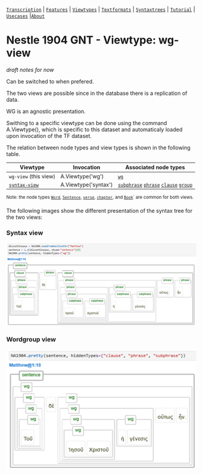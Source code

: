 
<a name="start"></a>
[`Transcription`](transcription.md#start) | [`Features`](features/README.md#start) | [`Viewtypes`](viewtypes.md#start) | [`Textformats`](textformats.md#start) | [`Syntaxtrees`](syntaxtrees.md#start) | [`Tutorial`](../tutorial/README.md#start) | [`Usecases`](usecases/README.md#start) |[`About`](about.md#start)

# Nestle 1904 GNT - Viewtype: wg-view

*draft notes for now* 

Can be switched to when prefered.

The two views are possible since in the database there is a replication of data.

WG is an agnostic presentation. 

Swithing to a specific viewtype can be done using the command A.Viewtype(), which is specific to this dataset and automaticaly loaded upon invocation of the TF dataset.

The relation between node types and view types is shown in the following table.

Viewtype | Invocation | Associated node types | 
--- | --- | ---
`wg-view` (this view) | A.Viewtype('wg') | [`wg`](featuresbynodetype.md#wordgroup-nodes) 
[`syntax-view`](syntax-view.md#start) | A.Viewtype('syntax') | [`subphrase`](features/featuresbynodetype.md#subphrase-nodes) [`phrase`](features/featuresbynodetype.md#phrase-nodes) [`clause`](features/featuresbynodetype.md#clause-nodes) [`group`](features/featuresbynodetype.md#group-nodes)

<sup>Note: the node types  [`Word`](features/featuresbynodetype.md#word-nodes), [`Sentence`](features/featuresbynodetype.md#sentence-nodes), [`verse`](features/featuresbynodetype.md#verse-nodes), [`chapter`](features/featuresbynodetype.md#chapter-nodes), and [`Book`](features/featuresbynodetype.md#book-nodes)` are common for both views.</sup>

The following images show the different presentation of the syntax tree for the two views:

### Syntax view

<img src="features/images/syntax_view.png" width="650">

### Wordgroup view

<img src="features/images/wgview.png" width="650">

